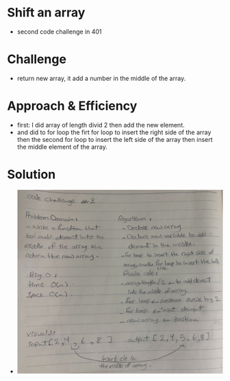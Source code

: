 # Shift an array 
  - second code challenge in 401

# Challenge
  - return new array, it add a number in the middle of the array.

# Approach & Efficiency
 - first: I did array of length divid 2 then add the new element.
 - and did to for loop the firt for loop to insert the right side of the array then the second for loop to insert the left side of the array then insert the middle element  of the array.

# Solution
  - ![](../assets/array-shift.jpg)